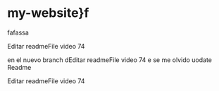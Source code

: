 # my-website}f
fafassa

Editar readmeFile video 74

en el nuevo branch dEditar readmeFile video 74 e  se me olvido uodate Readme

Editar readmeFile video 74

